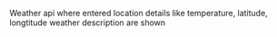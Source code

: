 Weather api where entered location details like temperature, latitude, longtitude weather description are shown
